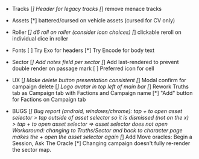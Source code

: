 - Tracks
  [*] Header for legacy tracks
  [*] remove menace tracks

- Assets
  [*] battered/cursed on vehicle assets (cursed for CV only)

- Roller
  [*] d6 roll on roller (consider icon choices)
  [*] clickable reroll on individual dice in roller

- Fonts
  [ ] Try Exo for headers
  [*] Try Encode for body text

- Sector
  [*] Add notes field per sector
  [*] Add last-rendered to prevent double render on passage mark
  [ ] Preferred icon for cell

- UX
  [*] Make delete button presentation consistent
  [*] Modal confirm for campaign delete
  [*] Logo avatar in top left of main bar
  [*] Rework Truths tab as Campaign tab with Factions and Campaign name
  [*] "Add" button for Factions on Campaign tab

- BUGS
  [*] Bug report (android, windows/chrome): tap + to open asset selector > tap outside of asset selector so it is dismissed (not on the x) > tap + to open asset selector => asset selector does not open
  Workaround: changing to Truths/Sector and back to character page makes the + open the asset selector again
  [*] Add Move oracles: Begin a Session, Ask The Oracle
  [*] Changing campaign doesn't fully re-render the sector map.
